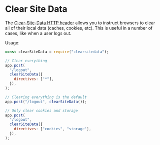 # Clear Site Data

The [Clear-Site-Data HTTP header](https://w3c.github.io/webappsec-clear-site-data/) allows you to instruct browsers to clear all of their local data (caches, cookies, etc). This is useful in a number of cases, like when a user logs out.

Usage:

```javascript
const clearSiteData = require("clearsitedata");

// Clear everything
app.post(
  "/logout",
  clearSiteData({
    directives: ["*"],
  }),
);

// Clearing everything is the default
app.post("/logout", clearSiteData());

// Only clear cookies and storage
app.post(
  "/logout",
  clearSiteData({
    directives: ["cookies", "storage"],
  }),
);
```
